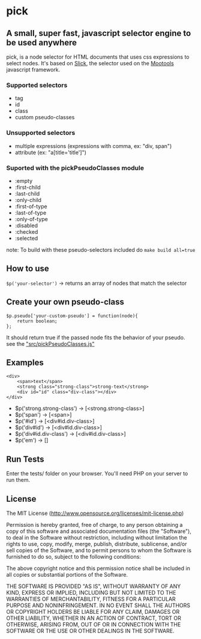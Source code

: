 pick
====
A small, super fast, javascript selector engine to be used anywhere
-------------------------------------------------------------------

pick, is a node selector for HTML documents that uses css expressions to select nodes.
It's based on [Slick](https://github.com/mootools/slick), the selector used on the [Mootools](http://mootools.net) javascript framework.

### Supported selectors
* tag
* id
* class
* custom pseudo-classes

### Unsupported selectors
* multiple expressions (expressions with comma, ex: "div, span")
* attribute (ex: "a[title='title']")

### Suported with the pickPseudoClasses module
* :empty
* :first-child
* :last-child
* :only-child
* :first-of-type
* :last-of-type
* :only-of-type
* :disabled
* :checked
* :selected

note: To build with these pseudo-selectors included do `make build all=true`

How to use
----------

`$p('your-selector')` -> returns an array of nodes that match the selector

Create your own pseudo-class
--------------------------------

	$p.pseudo['your-custom-pseudo'] = function(node){
		return boolean;
	};

It should return true if the passed node fits the behavior of your pseudo. see the ["src/pickPseudoClasses.js"](https://github.com/fabiomcosta/pick/blob/master/src/pickPseudoClasses.js)

Examples
--------

	<div>
		<span>text</span>
		<strong class="strong-class">strong-text</strong>
		<div id="id" class="div-class"></div>
	</div>

* $p('strong.strong-class') -> [<strong.strong-class>]
* $p('span') -> [\<span\>]
* $p('#id') -> [<div#id.div-class>]
* $p('div#id') -> [<div#id.div-class>]
* $p('div#id.div-class') -> [<div#id.div-class>]
* $p('em') -> []

Run Tests
---------

Enter the tests/ folder on your browser.
You'll need PHP on your server to run them.

License
-------

The MIT License (http://www.opensource.org/licenses/mit-license.php)

Permission is hereby granted, free of charge, to any person
obtaining a copy of this software and associated documentation
files (the "Software"), to deal in the Software without
restriction, including without limitation the rights to use,
copy, modify, merge, publish, distribute, sublicense, and/or sell
copies of the Software, and to permit persons to whom the
Software is furnished to do so, subject to the following
conditions:

The above copyright notice and this permission notice shall be
included in all copies or substantial portions of the Software.

THE SOFTWARE IS PROVIDED "AS IS", WITHOUT WARRANTY OF ANY KIND,
EXPRESS OR IMPLIED, INCLUDING BUT NOT LIMITED TO THE WARRANTIES
OF MERCHANTABILITY, FITNESS FOR A PARTICULAR PURPOSE AND
NONINFRINGEMENT. IN NO EVENT SHALL THE AUTHORS OR COPYRIGHT
HOLDERS BE LIABLE FOR ANY CLAIM, DAMAGES OR OTHER LIABILITY,
WHETHER IN AN ACTION OF CONTRACT, TORT OR OTHERWISE, ARISING
FROM, OUT OF OR IN CONNECTION WITH THE SOFTWARE OR THE USE OR
OTHER DEALINGS IN THE SOFTWARE.
